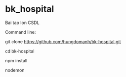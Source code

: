 # bk_hospital
Bai tap lon CSDL

Command line: 

git clone https://github.com/hungdomanh/bk-hospital.git

cd bk-hospital

npm install 

nodemon

